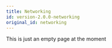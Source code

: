 ```yaml
---
title: Networking
id: version-2.0.0-networking
original_id: networking
---
```


This is just an empty page at the moment
